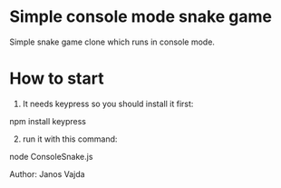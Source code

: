 Simple console mode snake game 
==============================

Simple snake game clone which runs in console mode.

How to start
============

1. It needs keypress so you should install it first:

npm install keypress

2. run it with this command:

node ConsoleSnake.js


Author: Janos Vajda

